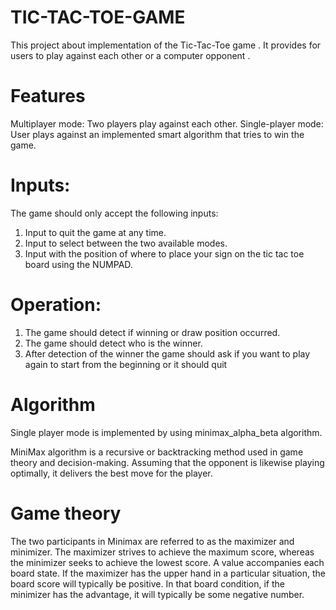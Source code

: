 # TIC-TAC-TOE-GAME
This project about implementation of the Tic-Tac-Toe game . It provides for users to play against each other or a computer opponent .

# Features
Multiplayer mode: Two players play against each other.
Single-player mode: User plays against an implemented smart algorithm that tries to win the game. 

# Inputs:
The game should only accept the following inputs:
1. Input to quit the game at any time.
2. Input to select between the two available modes.
3. Input with the position of where to place your sign on the tic tac toe board using the NUMPAD.

# Operation:
1. The game should detect if winning or draw position occurred.
2. The game should detect who is the winner.
3. After detection of the winner the game should ask if you want to play again to start from the 
beginning or it should quit

# Algorithm
Single player mode is implemented by using minimax_alpha_beta algorithm.

MiniMax algorithm is a recursive or backtracking method used in game theory and decision-making. Assuming that the opponent is likewise playing optimally, it delivers the best move for the player.

# Game theory

The two participants in Minimax are referred to as the maximizer and minimizer. The maximizer strives to achieve the maximum score, whereas the minimizer seeks to achieve the lowest score. A value accompanies each board state. If the maximizer has the upper hand in a particular situation, the board score will typically be positive. In that board condition, if the minimizer has the advantage, it will typically be some negative number.
